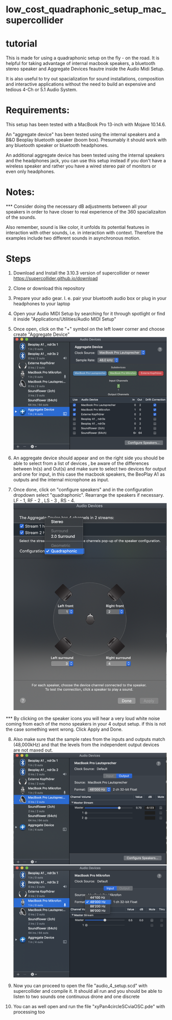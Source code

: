 # low_cost_quadraphonic_setup_mac_supercollider
# tutorial 

This is made for using a quadraphonic setup on the fly - on the road. It is helpful for taking advantage of internal macbook speakers, a bluetooth stereo speaker and Aggregate Devices feautre inside the Audio Midi Setup.

It is also useful to try out spacialization for sound installations, composition and interactive applications without the need to build an expensive and tedious 4-Ch or 5.1 Audio System.

# Requirements:
This setup has been tested with a MacBook Pro 13-inch with Mojave 10.14.6.

An "aggregate device" has been tested using the internal speakers and a B&O Beoplay bluetooth speaker (boom box). Presumably it should work with any bluetooth speaker or bluetooth headphones.

An additional aggregate device has been tested using the internal speakers and the headphones jack, you can use this setup instead if you don't have a wireless speaker and rather you have a wired stereo pair of monitors or even only headphones.

# Notes:
*** Consider doing the necessary dB adjustments between all your speakers in order to have closer to real experience of the 360 spacializaiton of the sounds.

Also remember, sound is like color, it unfolds its potential features in interaction with other sounds, i.e. in interaction with context. Therefore the examples include two different sounds in asynchronous motion.

# Steps

1. Download and Install the 3.10.3 version of supercollider or newer
https://supercollider.github.io/download

2. Clone or download this repository

3. Prepare your adio gear. I. e. pair your bluetooth audio box or plug in your headphones to your laptop

4. Open your Audio MIDI Setup by searching for it through spotlight or find it inside "Applications/Utilities/Audio MIDI Setup"

5. Once open, click on the "+" symbol on the left lower corner and choose create "Aggregate Device"
![](/images/1_create_aggregate_device.png)

6. An aggregate device should appear and on the right side you should be able to select from a list of devices , be aware of the differences between In(s) and Out(s) and make sure to select two devices for output and one for input, in this case the macbook speakers, the BeoPlay A1 as outputs and the internal microphone as input.

7. Once done, click on "configure speakers" and in the configuration dropdown select "quadraphonic". Rearrange the speakers if necessary. LF - 1, RF - 2 , LS - 3 , RS - 4.
![](/images/2_configure_speakers.png)

*** By clicking on the speaker icons you will hear a very loud white noise coming from each of the mono speakers in your 4 output setup. if this is not the case something went wrong. Click Apply and Done.

8. Also make sure that the sample rates from the inputs and outputs match (48,000kHz) and that the levels from the independent output devices are not maxed out.
![](/images/3_set_volume_and_samplerate.png)
![](/images/5_set_vol_and_samplerate_input.png)

9. Now you can proceed to open the file "audio_4_setup.scd" with supercollider and compile it. It should all run and you should be able to listen to two sounds one continuous drone and one discrete

10. You can as well open and run the file "xyPan4circleSCviaOSC.pde" with processing too

